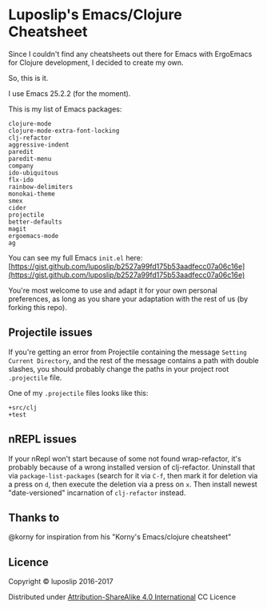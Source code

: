 # Luposlip's Emacs/Clojure Cheatsheet

Since I couldn't find any cheatsheets out there for Emacs with ErgoEmacs for Clojure development, I decided to create my own.

So, this is it.

I use Emacs 25.2.2 (for the moment).

This is my list of Emacs packages:

    clojure-mode
    clojure-mode-extra-font-locking
    clj-refactor
    aggressive-indent
    paredit
    paredit-menu
    company
    ido-ubiquitous
    flx-ido
    rainbow-delimiters
    monokai-theme
    smex
    cider
    projectile
    better-defaults
    magit
    ergoemacs-mode
    ag

You can see my full Emacs `init.el` here:
[https://gist.github.com/luposlip/b2527a99fd175b53aadfecc07a06c16e](https://gist.github.com/luposlip/b2527a99fd175b53aadfecc07a06c16e)

You're most welcome to use and adapt it for your own personal preferences, as long as you share your adaptation with the rest of us (by forking this repo).

## Projectile issues

If you're getting an error from Projectile containing the message `Setting Current Directory`, and the rest of the message contains a path with double slashes, you should probably change the paths in your project root `.projectile` file.

One of my `.projectile` files looks like this:

    +src/clj
    +test

## nREPL issues

If your nRepl won't start because of some not found wrap-refactor, it's probably because of a wrong installed version of clj-refactor. Uninstall that via `package-list-packages` (search for it via `C-f`, then mark it for deletion via a press on `d`, then execute the deletion via a press on `x`. Then install newest "date-versioned" incarnation of `clj-refactor` instead.

## Thanks to 

@korny for inspiration from his "Korny's Emacs/clojure cheatsheet"

## Licence

Copyright © luposlip 2016-2017

Distributed under [Attribution-ShareAlike 4.0 International](https://creativecommons.org/licenses/by-sa/4.0/) CC Licence

